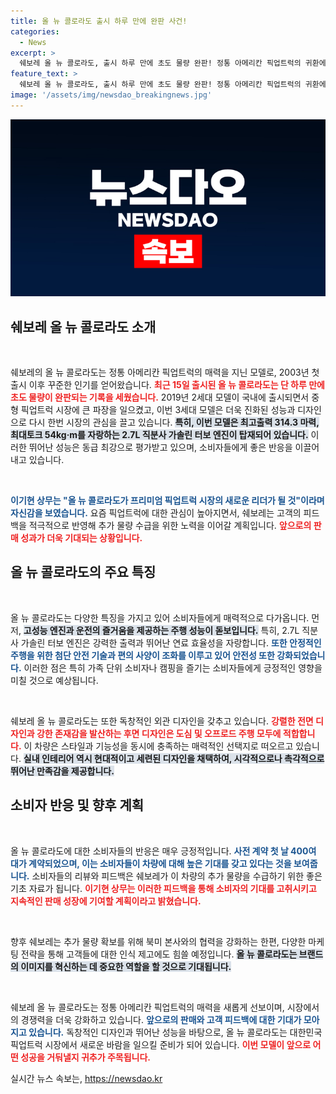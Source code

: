 ```yaml
---
title: 올 뉴 콜로라도 출시 하루 만에 완판 사건!
categories:
  - News
excerpt: >
  쉐보레 올 뉴 콜로라도, 출시 하루 만에 초도 물량 완판! 정통 아메리칸 픽업트럭의 귀환에 고객들의 열광적인 반응이 이어지고 있다. 기대 이상의 성능을 갖춘 이 차량이 프리미엄 픽업트럭 시장의 판도를 바꿀지 주목된다!
feature_text: >
  쉐보레 올 뉴 콜로라도, 출시 하루 만에 초도 물량 완판! 정통 아메리칸 픽업트럭의 귀환에 고객들의 열광적인 반응이 이어지고 있다. 기대 이상의 성능을 갖춘 이 차량이 프리미엄 픽업트럭 시장의 판도를 바꿀지 주목된다!
image: '/assets/img/newsdao_breakingnews.jpg'
---
```


<p><img src="/assets/img/newsdao_breakingnews.jpg" alt="firstkoreanews 속보" /></p>

<h2 data-ke-size="size26">쉐보레 올 뉴 콜로라도 소개</h2>

<p data-ke-size="size16">&nbsp;</p>

<p>쉐보레의 올 뉴 콜로라도는 정통 아메리칸 픽업트럭의 매력을 지닌 모델로, 2003년 첫 출시 이후 꾸준한 인기를 얻어왔습니다. <b><span style="color: #ee2323;">최근 15일 출시된 올 뉴 콜로라도는 단 하루 만에 초도 물량이 완판되는 기록을 세웠습니다.</span></b> 2019년 2세대 모델이 국내에 출시되면서 중형 픽업트럭 시장에 큰 파장을 일으켰고, 이번 3세대 모델은 더욱 진화된 성능과 디자인으로 다시 한번 시장의 관심을 끌고 있습니다. <b><span style="background-color: #21538527;">특히, 이번 모델은 최고출력 314.3 마력, 최대토크 54kg·m를 자랑하는 2.7L 직분사 가솔린 터보 엔진이 탑재되어 있습니다.</span></b> 이러한 뛰어난 성능은 동급 최강으로 평가받고 있으며, 소비자들에게 좋은 반응을 이끌어내고 있습니다.</p></p>

<p data-ke-size="size16">&nbsp;</p>

<p><b><span style="color: #1a5490;">이기현 상무는 "올 뉴 콜로라도가 프리미엄 픽업트럭 시장의 새로운 리더가 될 것"이라며 자신감을 보였습니다.</span></b>  요즘 픽업트럭에 대한 관심이 높아지면서, 쉐보레는 고객의 피드백을 적극적으로 반영해 추가 물량 수급을 위한 노력을 이어갈 계획입니다. <b><span style="color: #ee2323;">앞으로의 판매 성과가 더욱 기대되는 상황입니다.</span></b></p>

<h2 data-ke-size="size26">올 뉴 콜로라도의 주요 특징</h2>

<p data-ke-size="size16">&nbsp;</p>

<p>올 뉴 콜로라도는 다양한 특징을 가지고 있어 소비자들에게 매력적으로 다가옵니다. 먼저, <b><span style="background-color: #21538527;">고성능 엔진과 운전의 즐거움을 제공하는 주행 성능이 돋보입니다.</span></b> 특히, 2.7L 직분사 가솔린 터보 엔진은 강력한 출력과 뛰어난 연료 효율성을 자랑합니다. <b><span style="color: #1a5490;">또한 안정적인 주행을 위한 첨단 안전 기술과 편의 사양이 조화를 이루고 있어 안전성 또한 강화되었습니다.</span></b> 이러한 점은 특히 가족 단위 소비자나 캠핑을 즐기는 소비자들에게 긍정적인 영향을 미칠 것으로 예상됩니다.</p>

<p data-ke-size="size16">&nbsp;</p>

<p>쉐보레 올 뉴 콜로라도는 또한 독창적인 외관 디자인을 갖추고 있습니다. <b><span style="color: #ee2323;">강렬한 전면 디자인과 강한 존재감을 발산하는 후면 디자인은 도심 및 오프로드 주행 모두에 적합합니다.</span></b> 이 차량은 스타일과 기능성을 동시에 충족하는 매력적인 선택지로 떠오르고 있습니다. <b><span style="background-color: #21538527;">실내 인테리어 역시 현대적이고 세련된 디자인을 채택하여, 시각적으로나 촉각적으로 뛰어난 만족감을 제공합니다.</span></b></p>

<h2 data-ke-size="size26">소비자 반응 및 향후 계획</h2>

<p data-ke-size="size16">&nbsp;</p>

<p>올 뉴 콜로라도에 대한 소비자들의 반응은 매우 긍정적입니다. <b><span style="color: #1a5490;">사전 계약 첫 날 400여 대가 계약되었으며, 이는 소비자들이 차량에 대해 높은 기대를 갖고 있다는 것을 보여줍니다.</span></b> 소비자들의 리뷰와 피드백은 쉐보레가 이 차량의 추가 물량을 수급하기 위한 좋은 기초 자료가 됩니다. <b><span style="color: #ee2323;">이기현 상무는 이러한 피드백을 통해 소비자의 기대를 고취시키고 지속적인 판매 성장에 기여할 계획이라고 밝혔습니다.</span></b></p>

<p data-ke-size="size16">&nbsp;</p>

<p>향후 쉐보레는 추가 물량 확보를 위해 북미 본사와의 협력을 강화하는 한편, 다양한 마케팅 전략을 통해 고객들에 대한 인식 제고에도 힘쓸 예정입니다. <b><span style="background-color: #21538527;">올 뉴 콜로라도는 브랜드의 이미지를 혁신하는 데 중요한 역할을 할 것으로 기대됩니다.</span></b></p>

<p data-ke-size="size16">&nbsp;</p>

<p>쉐보레 올 뉴 콜로라도는 정통 아메리칸 픽업트럭의 매력을 새롭게 선보이며, 시장에서의 경쟁력을 더욱 강화하고 있습니다. <b><span style="color: #1a5490;">앞으로의 판매와 고객 피드백에 대한 기대가 모아지고 있습니다.</span></b> 독창적인 디자인과 뛰어난 성능을 바탕으로, 올 뉴 콜로라도는 대한민국 픽업트럭 시장에서 새로운 바람을 일으킬 준비가 되어 있습니다. <b><span style="color: #ee2323;">이번 모델이 앞으로 어떤 성공을 거둬낼지 귀추가 주목됩니다.</span></b></p>
실시간 뉴스 속보는, <a href="https://newsdao.kr" rel="dofollow">https://newsdao.kr</a>


